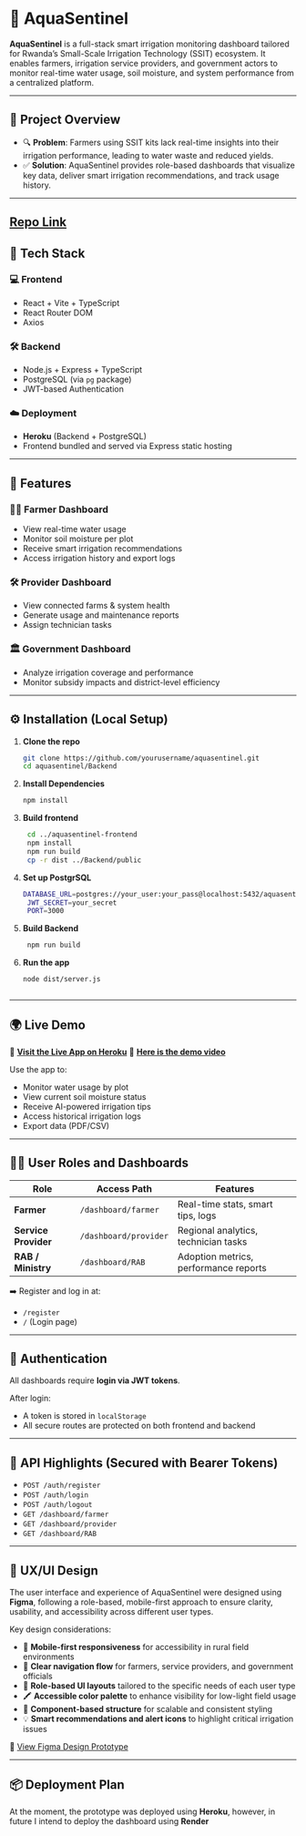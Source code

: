 # 🌱 AquaSentinel

**AquaSentinel** is a full-stack smart irrigation monitoring dashboard tailored for Rwanda’s Small-Scale Irrigation Technology (SSIT) ecosystem. It enables farmers, irrigation service providers, and government actors to monitor real-time water usage, soil moisture, and system performance from a centralized platform.

---

## 📌 Project Overview

- 🔍 **Problem**: Farmers using SSIT kits lack real-time insights into their irrigation performance, leading to water waste and reduced yields.
- ✅ **Solution**: AquaSentinel provides role-based dashboards that visualize key data, deliver smart irrigation recommendations, and track usage history.

---

## [**Repo Link**](https://github.com/mulimuoki001/AquaSentinel)

## 🔧 Tech Stack

### 💻 Frontend
- React + Vite + TypeScript
- React Router DOM
- Axios

### 🛠 Backend
- Node.js + Express + TypeScript
- PostgreSQL (via `pg` package)
- JWT-based Authentication

### ☁️ Deployment
- **Heroku** (Backend + PostgreSQL)
- Frontend bundled and served via Express static hosting

---

## 🚀 Features

### 👩‍🌾 Farmer Dashboard
- View real-time water usage
- Monitor soil moisture per plot
- Receive smart irrigation recommendations
- Access irrigation history and export logs

### 🛠 Provider Dashboard
- View connected farms & system health
- Generate usage and maintenance reports
- Assign technician tasks

### 🏛️ Government Dashboard
- Analyze irrigation coverage and performance
- Monitor subsidy impacts and district-level efficiency

---

## ⚙️ Installation (Local Setup)

1. **Clone the repo**
   ```bash
   git clone https://github.com/yourusername/aquasentinel.git
   cd aquasentinel/Backend
2. **Install Dependencies**
   ```bash
   npm install

3. **Build frontend**
   ```bash
    cd ../aquasentinel-frontend
    npm install
    npm run build
    cp -r dist ../Backend/public


4. **Set up PostgrSQL**
   ```bash
   DATABASE_URL=postgres://your_user:your_pass@localhost:5432/aquasentineldb
    JWT_SECRET=your_secret
    PORT=3000

5. **Build Backend**
   ```bash
    npm run build

6. **Run the app**
   ```bash
   node dist/server.js



---

## 🌍 Live Demo

🔗 [**Visit the Live App on Heroku**](https://aqua-sentinel-109c335846c9.herokuapp.com/)
🔗 [**Here is the demo video**](https://www.youtube.com/watch?v=QaGcHhv9uPI)

Use the app to:
- Monitor water usage by plot
- View current soil moisture status
- Receive AI-powered irrigation tips
- Access historical irrigation logs
- Export data (PDF/CSV)

---

## 🧑‍💻 User Roles and Dashboards

| Role             | Access Path                     | Features |
|------------------|----------------------------------|----------|
| **Farmer**       | `/dashboard/farmer`             | Real-time stats, smart tips, logs |
| **Service Provider** | `/dashboard/provider`        | Regional analytics, technician tasks |
| **RAB / Ministry**   | `/dashboard/RAB`             | Adoption metrics, performance reports |

➡️ Register and log in at:
- `/register`
- `/` (Login page)

---

## 🔐 Authentication

All dashboards require **login via JWT tokens**.

After login:
- A token is stored in `localStorage`
- All secure routes are protected on both frontend and backend

---

## 🔎 API Highlights (Secured with Bearer Tokens)

- `POST /auth/register`
- `POST /auth/login`
- `POST /auth/logout`
- `GET /dashboard/farmer`
- `GET /dashboard/provider`
- `GET /dashboard/RAB`

---
## 🎨 UX/UI Design

The user interface and experience of AquaSentinel were designed using **Figma**, following a role-based, mobile-first approach to ensure clarity, usability, and accessibility across different user types.

Key design considerations:
- 📱 **Mobile-first responsiveness** for accessibility in rural field environments
- 🧭 **Clear navigation flow** for farmers, service providers, and government officials
- 🎯 **Role-based UI layouts** tailored to the specific needs of each user type
- 🖍️ **Accessible color palette** to enhance visibility for low-light field usage
- 📐 **Component-based structure** for scalable and consistent styling
- 💡 **Smart recommendations and alert icons** to highlight critical irrigation issues

🔗 [View Figma Design Prototype](https://www.figma.com/design/zGQKLuGimZMtkcjFn0JGZS/AquaSentinel-Dashboard-Designs?node-id=308-14250&t=M8WpbPqWjnarsdtz-1)  


---

## 📦 Deployment Plan
At the moment, the prototype was deployed using **Heroku**, however, in future I intend to deploy the dashboard using **Render**





